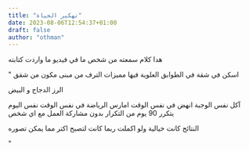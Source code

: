 ```yaml
---
title: "تهكير الحياة"
date: 2023-08-06T12:54:37+01:00
draft: false
author: "othman"
---
```


هدا كلام سمعته من شخص ما في فيديو ما واردت كتابته

"
اسكن في شقة في الطوابق العلوية فيها مميزات الترف من مبنى مكون من شقق

الرز الدجاج و البيض

آكل نفس الوجبة انهض في نفس الوقت امارس الرياضة في نفس الوقت نفس اليوم يتكرر 90 يوم من التكرار بدون مشاركة العمل مع اي شخص

النتائج كانت خيالية ولو اكملت ربما كانت لتصبح اكتر مما يمكن تصوره

"

